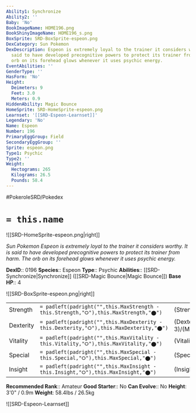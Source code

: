```yaml
---
Ability1: Synchronize
Ability2: ''
Baby: 'No'
BookImageName: HOME196.png
BookShinyImageName: HOME196_s.png
BoxSprite: SRD-BoxSprite-espeon.png
DexCategory: Sun Pokemon
DexDescription: Espeon is extremely loyal to the trainer it considers worthy. It is
  said to have developed precognitive powers to protect its trainer from harm. The
  orb on its forehead glows whenever it uses psychic energy.
EventAbilities: ''
GenderType: ''
HasForm: 'No'
Height:
  Deimeters: 9
  Feet: 3.0
  Meters: 0.9
HiddenAbility: Magic Bounce
HomeSprite: SRD-HomeSprite-espeon.png
Learnset: '[[SRD-Espeon-Learnset]]'
Legendary: 'No'
Name: Espeon
Number: 196
PrimaryEggGroup: Field
SecondaryEggGroup: ''
Sprite: espeon.png
Type1: Psychic
Type2: ''
Weight:
  Hectograms: 265
  Kilograms: 26.5
  Pounds: 58.4
---
```


#PokeroleSRD/Pokedex

# `= this.name`

![[SRD-HomeSprite-espeon.png|right]]

*Sun Pokemon*
*Espeon is extremely loyal to the trainer it considers worthy. It is said to have developed precognitive powers to protect its trainer from harm. The orb on its forehead glows whenever it uses psychic energy.*

**DexID**:: 0196
**Species**:: Espeon
**Type**:: Psychic
**Abilities**:: [[SRD-Synchronize|Synchronize]] ([[SRD-Magic Bounce|Magic Bounce]])
**Base HP**:: 4

![[SRD-BoxSprite-espeon.png|right]]

|           |                                                                                        |                                          |
| --------- | -------------------------------------------------------------------------------------- | ---------------------------------------- |
| Strength  | `= padleft(padright("",this.MaxStrength - this.Strength,"⭘"),this.MaxStrength,"⬤")`    | (Strength::2)/(MaxStrength::4)   |
| Dexterity | `= padleft(padright("",this.MaxDexterity - this.Dexterity,"⭘"),this.MaxDexterity,"⬤")` | (Dexterity:: 3)/(MaxDexterity::6) |
| Vitality  | `= padleft(padright("",this.MaxVitality - this.Vitality,"⭘"),this.MaxVitality,"⬤")`    | (Vitality::2)/(MaxVitality::4)   |
| Special   | `= padleft(padright("",this.MaxSpecial - this.Special,"⭘"),this.MaxSpecial,"⬤")`       | (Special::3)/(MaxSpecial::7)     |
| Insight   | `= padleft(padright("",this.MaxInsight - this.Insight,"⭘"),this.MaxInsight,"⬤")`       | (Insight::3)/(MaxInsight::6)     |

**Recommended Rank**:: Amateur
**Good Starter**:: No
**Can Evolve**:: No
**Height**: 3'0" / 0.9m
**Weight**: 58.4lbs / 26.5kg

![[SRD-Espeon-Learnset]]
